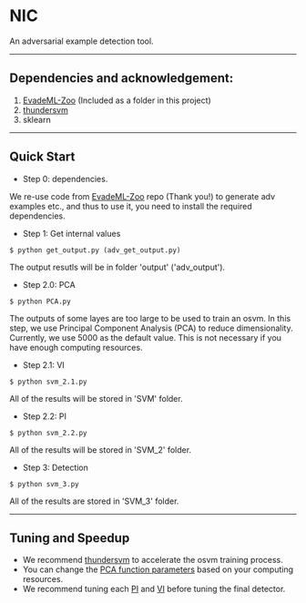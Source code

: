 # NIC

An adversarial example detection tool.

---
## Dependencies and acknowledgement:
1. [EvadeML-Zoo](https://github.com/mzweilin/EvadeML-Zoo) (Included as a folder in this project)
2. [thundersvm](https://github.com/Xtra-Computing/thundersvm)
3. sklearn

---
## Quick Start

- Step 0: dependencies.

We re-use code from [EvadeML-Zoo](https://github.com/mzweilin/EvadeML-Zoo) repo (Thank you!) to generate adv examples etc., and thus to use it, you need to install the required dependencies.

- Step 1: Get internal values

```
$ python get_output.py (adv_get_output.py)
```

The output resutls will be in folder 'output' ('adv_output').

- Step 2.0: PCA

```
$ python PCA.py
```

The outputs of some layes are too large to be used to train an osvm. In this step, we use Principal Component Analysis (PCA) to reduce dimensionality. Currently, we use 5000 as the default value. This is not necessary if you have enough computing resources.
  
- Step 2.1: VI

```
$ python svm_2.1.py
```

All of the results will be stored in 'SVM' folder.

- Step 2.2: PI

```
$ python svm_2.2.py
```

All of the results will be stored in 'SVM_2' folder.

- Step 3: Detection

```
$ python svm_3.py
```

All of the results are stored in 'SVM_3' folder.

---
## Tuning and Speedup

- We recommend [thundersvm](https://github.com/Xtra-Computing/thundersvm) to accelerate the osvm training process.
- You can change the [PCA function parameters](https://github.com/Jethro85/NIC/blob/dfa45ea2d5f5d9fc2bc69b6e9a37dff4846313a7/PCA.py#L18) based on your computing resources.
- We recommend tuning each [PI](https://github.com/Jethro85/NIC/blob/e226c8d93352055561783ffc6fd766a811f81a63/svm_2.1.py#L21-L32) and [VI](https://github.com/Jethro85/NIC/blob/e226c8d93352055561783ffc6fd766a811f81a63/svm_2.2.py#L63-L75) before tuning the final detector.

